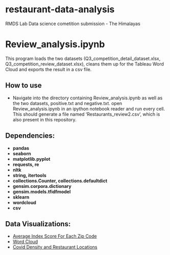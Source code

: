 # restaurant-data-analysis
RMDS Lab Data science cometition submission - The Himalayas

# Review_analysis.ipynb
This program loads the two datasets (Q3_competition_detail_dataset.xlsx, Q3_competition_review_dataset.xlsx), cleans them up for the Tableau Word Cloud and exports the 
result in a csv file.

## How to use
* Navigate into the directory containing Review_analysis.ipynb as well as the two datasets, positive.txt and negative.txt.
open Review_analysis.ipynb in an ipython notebook reader and run every cell. This should generate a file named ‘Restaurants_review2.csv’,
which is also present in this repository.

## Dependencies:

* **pandas**
* **seaborn**
* **matplotlib.pyplot**
* **requests, re**
* **nltk**
* **string, itertools**
* **collections.Counter, collections.defaultdict**
* **gensim.corpora.dictionary**
* **gensim.models.tfidfmodel**
* **sklearn**
* **wordcloud**
* **csv**


## Data Visualizations:
* [Average Index Score For Each Zip Code](https://public.tableau.com/app/profile/irisa2031/viz/RMDSvisualization/Story1)
* [Word Cloud](https://public.tableau.com/app/profile/thuong.nguyen/viz/Wordcloud_Reviews/Sheet1)
* [Covid Density and Restaurant Locations](https://public.tableau.com/app/profile/thuong.nguyen/viz/Covid_and_Restaurants/Sheet2)
